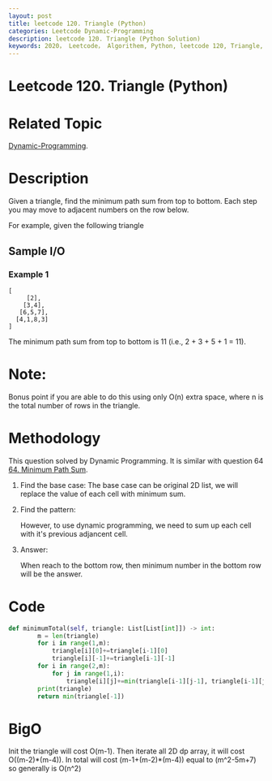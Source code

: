 ```yaml
---
layout: post
title: leetcode 120. Triangle (Python)
categories: Leetcode Dynamic-Programming
description: leetcode 120. Triangle (Python Solution)
keywords: 2020， Leetcode， Algorithem, Python, leetcode 120, Triangle, zhenyu
---
```


# Leetcode 120. Triangle (Python)

# Related Topic
<a href="/categories/#Dynamic-Programming" target="_blank"> Dynamic-Programming</a>.

# Description
Given a triangle, find the minimum path sum from top to bottom. Each step you may move to adjacent numbers on the row below.

For example, given the following triangle

## Sample I/O
### Example 1
```
[
     [2],
    [3,4],
   [6,5,7],
  [4,1,8,3]
]
```

The minimum path sum from top to bottom is 11 (i.e., 2 + 3 + 5 + 1 = 11).

# Note:

Bonus point if you are able to do this using only O(n) extra space, where n is the total number of rows in the triangle.

# Methodology
This question solved by Dynamic Programming. It is similar with question 64 <a href="/2020/02/19/lc64/" target="_blank">64. Minimum Path Sum</a>.

1. Find the base case:
   The base case can be original 2D list, we will replace the value of each cell with minimum sum.
   

2. Find the pattern:
   
   However, to use dynamic programming, we need to sum up each cell with it's previous adjancent cell.
   

3. Answer:
   
   When reach to the bottom row, then minimum number in the bottom row will be the answer.

# Code
```python
def minimumTotal(self, triangle: List[List[int]]) -> int:
        m = len(triangle)
        for i in range(1,m):
            triangle[i][0]+=triangle[i-1][0]
            triangle[i][-1]+=triangle[i-1][-1]
        for i in range(2,m):
            for j in range(1,i):
                triangle[i][j]+=min(triangle[i-1][j-1], triangle[i-1][j])
        print(triangle)
        return min(triangle[-1])
```

# BigO
Init the triangle will cost O(m-1). Then iterate all 2D dp array, it will cost O((m-2)\*(m-4)). In total will cost (m-1+(m-2)\*(m-4)) equal to (m^2-5m+7) so generally is O(n^2)


